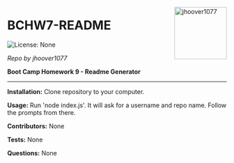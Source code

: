 
<a href="https://github.com/jhoover1077" style="float:right"><img src="https://avatars0.githubusercontent.com/u/63817367?s=460&v=4" alt="jhoover1077" title="jhoover1077" width="120" height="120"></a>

# BCHW7-README

![License: None](https://img.shields.io/badge/License-None-brightgreen)

_Repo by jhoover1077_

__Boot Camp Homework 9 - Readme Generator__

---

__Installation:__
Clone repository to your computer.

__Usage:__
Run 'node index.js'. It will ask for a username and repo name.  Follow the prompts from there.

__Contributors:__
None

__Tests:__
None

__Questions:__
None
